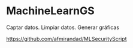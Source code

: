 # MachineLearnGS
Captar datos. Limpiar datos. Generar gráficas

https://github.com/afmirandad/MLSecurityScript
